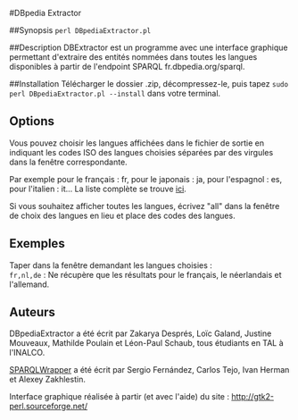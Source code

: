 #DBpedia Extractor

##Synopsis
`perl DBpediaExtractor.pl`

##Description
DBExtractor est un programme avec une interface graphique permettant d'extraire des entités nommées dans toutes les langues disponibles à partir de l'endpoint SPARQL fr.dbpedia.org/sparql.

##Installation
Télécharger le dossier .zip, décompressez-le, puis tapez `sudo perl DBpediaExtractor.pl --install` dans votre terminal.

## Options
Vous pouvez choisir les langues affichées dans le fichier de sortie en indiquant les codes ISO des langues choisies séparées par des virgules dans la fenêtre correspondante.  
  
Par exemple pour le français : fr, pour le japonais : ja, pour l'espagnol : es, pour l'italien : it... La liste complète se trouve [ici](https://fr.wikipedia.org/wiki/Liste_des_codes_ISO_639-1).
  
Si vous souhaitez afficher toutes les langues, écrivez "all" dans la fenêtre de choix des langues en lieu et place des codes des langues.  

## Exemples

Taper dans la fenêtre demandant les langues choisies :  
`fr,nl,de` : Ne récupère que les résultats pour le français, le néerlandais et l'allemand.

## Auteurs
DBpediaExtractor a été écrit par Zakarya Després, Loïc Galand, Justine Mouveaux, Mathilde Poulain et Léon-Paul Schaub, tous étudiants en TAL à l'INALCO.

[SPARQLWrapper](https://rdflib.github.io/sparqlwrapper/) a été écrit par Sergio Fernández, Carlos Tejo, Ivan Herman et Alexey Zakhlestin.

Interface graphique réalisée à partir (et avec l'aide) du site : http://gtk2-perl.sourceforge.net/

